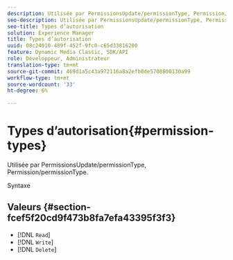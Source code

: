 ```yaml
---
description: Utilisée par PermissionsUpdate/permissionType, Permission/permissionType.
seo-description: Utilisée par PermissionsUpdate/permissionType, Permission/permissionType.
seo-title: Types d’autorisation
solution: Experience Manager
title: Types d’autorisation
uuid: 08c24010-489f-452f-9fc0-c65d33816200
feature: Dynamic Media Classic, SDK/API
role: Développeur, Administrateur
translation-type: tm+mt
source-git-commit: 469d1a5c43a972116a8a2efb0de5708800130a99
workflow-type: tm+mt
source-wordcount: '33'
ht-degree: 6%

---
```



# Types d’autorisation{#permission-types}

Utilisée par PermissionsUpdate/permissionType, Permission/permissionType.

Syntaxe

## Valeurs {#section-fcef5f20cd9f473b8fa7efa43395f3f3}

* [!DNL `Read`]
* [!DNL `Write`]
* [!DNL `Delete`]


